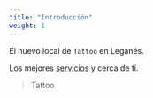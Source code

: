 ```yaml
---
title: "Introducción"
weight: 1
---
```


El nuevo local de `Tattoo` en Leganés.

Los mejores [servicios](services) y cerca de tí.


> Tattoo
